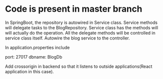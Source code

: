 # Code is present in master branch


In SpringBoot, the repository is autowired in Service class. 
Service methods will delegate tasks to the BlogRepository.
Service class has the methods will will actually do the operation.
All the delegate methods will be controlled in service class itself.
Autowire the blog service to the controller.

In application.properties include
  
  port: 27017
  dbname: BlogDb

Add crossorigin in backend so that it listens to outside applications(React application in this case).
